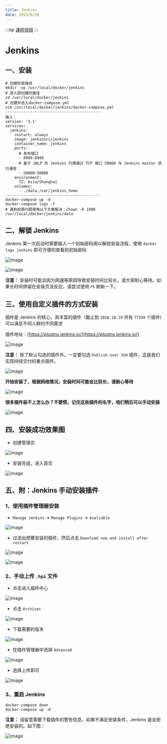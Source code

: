 ```yaml
---
title: Jenkins
date: 2023/6/28
---
```


:::tip
[课程视频](https://space.bilibili.com/31137138)
:::

# Jenkins

## 一、安装

```Plain Text
# 创建存放路径
mkdir -vp /usr/local/docker/jenkins
# 进入刚创建的路径
cd /usr/local/docker/jenkins
# 创建并进入docker-compose.yml
vim /usr/local/docker/jenkins/docker-compose.yml
------------------------------------------
输入：
version: '3.1'
services:
  jenkins:
    restart: always
    image: jenkinsci/jenkins
    container_name: jenkins
    ports:
      # 发布端口
      - 8080:8080
      # 基于 JNLP 的 Jenkins 代理通过 TCP 端口 50000 与 Jenkins master 进行通信
      - 50000:50000
    environment:
      TZ: Asia/Shanghai
    volumes:
      - ./data:/var/jenkins_home
------------------------------------------
docker-compose up -d
docker-compose logs -f
# 遇到权限问题使用以下方案解决：chown -R 1000 /usr/local/docker/jenkins/data
```

## 二、解锁 Jenkins

Jenkins 第一次启动时需要输入一个初始密码用以解锁安装流程，使用 `docker logs jenkins` 即可方便的查看到初始密码

![image](https://picgo.xingenhi.cn//typoraTDVGDREzz8k3O6YzYpTyK-9vjyCruoYg_lwB9vz1ZHo.png)

![image](https://picgo.xingenhi.cn//typoraDQ718XLsOaSAFalZT4A9mK-4HaYgtj67sytkwqbHJYM.png)

**注意：** 安装时可能会因为网速等原因导致安装时间比较长，请大家耐心等待。如果长时间停留在安装页没反应，请尝试使用 `F5` 刷新一下。

## 三、使用自定义插件的方式安装

插件是 Jenkins 的核心，其丰富的插件（截止到 `2018.10.29` 共有 `77350` 个插件）可以满足不同人群的不同需求

插件地址：[https://plugins.jenkins.io/](https://plugins.jenkins.io/)

![image](https://picgo.xingenhi.cn//typoralA76Xf_oyDAhoO4hP114efi3nqBrf4lX0t9AMwHLFJI.png)

**注意：** 除了默认勾选的插件外，一定要勾选 `Publish over SSH` 插件，这是我们实现持续交付的重点插件。

![image](https://picgo.xingenhi.cn//typoraaNklb_f6N41DI05eOgyYdlYNRf-KbmFsWlWltwLbY18.png)

**开始安装了，根据网络情况，安装时间可能会比较长，请耐心等待**

![image](https://picgo.xingenhi.cn//typorawoz79ALiHILNG9CwSFfCxnS13RV4ibFZLkkx9CdKD0M.png)

**很多插件装不上怎么办？不要慌，记住这些插件的名字，咱们稍后可以手动安装**

![image](https://picgo.xingenhi.cn//typorabeIRNSx70ZHus3YZd5XYdvHj8TBpIuZ0cxBYvR7lhww.png)

## 四、安装成功效果图

* 创建管理员

![image](https://picgo.xingenhi.cn//typoraj3RpBMMalOVx8MiVbFkiYrAXfh8abkcDQ9Oagp_Und4.png)

* 安装完成，进入首页

![image](https://picgo.xingenhi.cn//typoraIkEDy7lG9ppqFGocqwS_bBI4ohIfZucpc973w0Ycr-8.png)

## 五、附：Jenkins 手动安装插件

### 1、使用插件管理器安装

* `Manage Jenkins` -> `Manage Plugins` -> `Avaliable`

![image](https://picgo.xingenhi.cn//typoralVJ6K1SRnyX4udfKxw87WRvB5KR2-mPs61ByqhJjQtY.png)

* 过滤出想要安装的插件，然后点击 `Download now and install after restart`

![image](https://picgo.xingenhi.cn//typoraH9lfLS03Db7SRUtVs8cyDKDU5Whf-ydHFYmZaxLTu8A.png)

![image](https://picgo.xingenhi.cn//typoraPGKFe99jArswNM_cQIGf2nqWOnOZVXdAgyDZsSykpu0.png)

### 2、手动上传 `.hpi` 文件

* 点击进入插件中心

![image](https://picgo.xingenhi.cn//typorajZ4j1p_IqJAzbYICtfk6ZK_SqLG_vOfo8HlX3CzAUW8.png)

* 点击 `Archives`

![image](https://picgo.xingenhi.cn//typoraAguZRT_EyYFhhwOyGWiAuOyNDTE_q9HAigsANFz9enQ.png)

* 下载需要的版本

![image](https://picgo.xingenhi.cn//typoraVqkpazH1FqFTcoCKtzVcfES0YmCzWNZOpBj_IMs3SRU.png)

* 在插件管理器中选择 `Advanced`

![image](https://picgo.xingenhi.cn//typora7Q3URpKxMlM1p_-dfdCwlReoBAuL9uGhTlk6NCcTBqI.png)

* 选择上传即可

![image](https://picgo.xingenhi.cn//typoraMYsqd4JMb26Y3XvurbDSpjOmFLzF36Dkwy5I6gBCb60.png)

### 3、重启 Jenkins

```Plain Text
docker-compose down
docker-compose up -d
```

**注意：** 请留意需要下载插件的警告信息，如果不满足安装条件，Jenkins 是会拒绝安装的。如下图：

![image](https://picgo.xingenhi.cn//typoravoxyeXFTAkjX-7foZqApmaBot5LHZlDC9HIP-K4sGCY.png)

